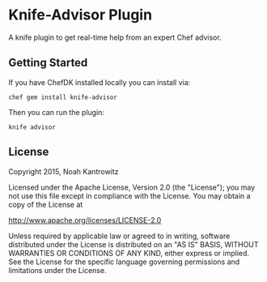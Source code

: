# Knife-Advisor Plugin

A knife plugin to get real-time help from an expert Chef advisor.

## Getting Started

If you have ChefDK installed locally you can install via:

```
chef gem install knife-advisor
```

Then you can run the plugin:

```
knife advisor
```

## License

Copyright 2015, Noah Kantrowitz

Licensed under the Apache License, Version 2.0 (the "License");
you may not use this file except in compliance with the License.
You may obtain a copy of the License at

http://www.apache.org/licenses/LICENSE-2.0

Unless required by applicable law or agreed to in writing, software
distributed under the License is distributed on an "AS IS" BASIS,
WITHOUT WARRANTIES OR CONDITIONS OF ANY KIND, either express or implied.
See the License for the specific language governing permissions and
limitations under the License.
